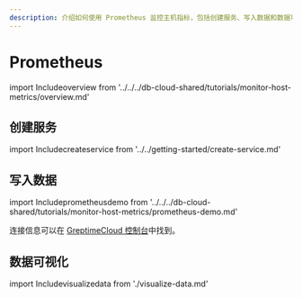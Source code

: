 ```yaml
---
description: 介绍如何使用 Prometheus 监控主机指标，包括创建服务、写入数据和数据可视化。
---
```


# Prometheus

import Includeoverview from '../../../db-cloud-shared/tutorials/monitor-host-metrics/overview.md' 

<Includeoverview/>

## 创建服务

import Includecreateservice from '../../getting-started/create-service.md' 

<Includecreateservice/>

## 写入数据

import Includeprometheusdemo from '../../../db-cloud-shared/tutorials/monitor-host-metrics/prometheus-demo.md' 

<Includeprometheusdemo/>

连接信息可以在 [GreptimeCloud 控制台](https://console.greptime.cloud/service)中找到。

## 数据可视化

import Includevisualizedata from './visualize-data.md' 

<Includevisualizedata/>
